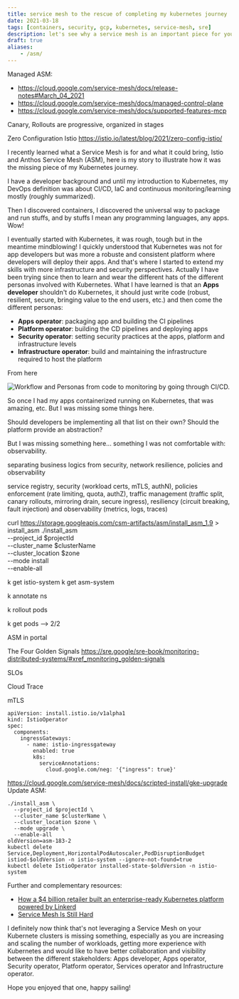 ```yaml
---
title: service mesh to the rescue of completing my kubernetes journey
date: 2021-03-18
tags: [containers, security, gcp, kubernetes, service-mesh, sre]
description: let's see why a service mesh is an important piece for your kubernetes journey
draft: true
aliases:
    - /asm/
---
```


Managed ASM:
- https://cloud.google.com/service-mesh/docs/release-notes#March_04_2021
- https://cloud.google.com/service-mesh/docs/managed-control-plane
- https://cloud.google.com/service-mesh/docs/supported-features-mcp

Canary, Rollouts are progressive, organized in stages

Zero Configuration Istio
https://istio.io/latest/blog/2021/zero-config-istio/

I recently learned what a Service Mesh is for and what it could bring, Istio and Anthos Service Mesh (ASM), here is my story to illustrate how it was the missing piece of my Kubernetes journey.

I have a developer background and until my introduction to Kubernetes, my DevOps definition was about CI/CD, IaC and continuous monitoring/learning mostly (roughly summarized).

Then I discovered containers, I discovered the universal way to package and run stuffs, and by stuffs I mean any programming languages, any apps. Wow!

I eventually started with Kubernetes, it was rough, tough but in the meantime mindblowing!
I quickly understood that Kubernetes was not for app developers but was more a robuste and consistent platform where developers will deploy their apps. And that's where I started to extend my skills with more infrastructure and security perspectives. Actually I have been trying since then to learn and wear the different hats of the different personas involved with Kubernetes. What I have learned is that an **Apps developer** shouldn't do Kubernetes, it should just write code (robust, resilient, secure, bringing value to the end users, etc.) and then come the different personas:
- **Apps operator**: packaging app and building the CI pipelines
- **Platform operator**: building the CD pipelines and deploying apps
- **Security operator**: setting security practices at the apps, platform and infrastructure levels
- **Infrastructure operator**: build and maintaining the infrastructure required to host the platform

From here 

![Workflow and Personas from code to monitoring by going through CI/CD.](https://github.com/mathieu-benoit/sail-sharp/raw/main/personas.png)

So once I had my apps containerized running on Kubernetes, that was amazing, etc. But I was missing some things here.

Should developers be implementing all that list on their own?
Should the platform provide an abstraction?

But I was missing something here... something I was not comfortable with: observability.



separating business logics from security, network resilience, policies and observability

service registry, security (workload certs, mTLS, authN), policies enforcement (rate limiting, quota, authZ), traffic management (traffic split, canary rollouts, mirroring drain, secure ingress), resiliency (circuit breaking, fault injection) and observability (metrics, logs, traces)

curl https://storage.googleapis.com/csm-artifacts/asm/install_asm_1.9 > install_asm
./install_asm \
  --project_id $projectId \
  --cluster_name $clusterName \
  --cluster_location $zone \
  --mode install \
  --enable-all

k get istio-system
k get asm-system

k annotate ns

k rollout pods

k get pods --> 2/2

ASM in portal

The Four Golden Signals
https://sre.google/sre-book/monitoring-distributed-systems/#xref_monitoring_golden-signals

SLOs

Cloud Trace

mTLS

```
apiVersion: install.istio.io/v1alpha1
kind: IstioOperator
spec:
  components:
    ingressGateways:
      - name: istio-ingressgateway
        enabled: true
        k8s:
          serviceAnnotations:
            cloud.google.com/neg: '{"ingress": true}'
```

https://cloud.google.com/service-mesh/docs/scripted-install/gke-upgrade
Update ASM:
```
./install_asm \
  --project_id $projectId \
  --cluster_name $clusterName \
  --cluster_location $zone \
  --mode upgrade \
  --enable-all
oldVersion=asm-183-2
kubectl delete Service,Deployment,HorizontalPodAutoscaler,PodDisruptionBudget istiod-$oldVersion -n istio-system --ignore-not-found=true
kubectl delete IstioOperator installed-state-$oldVersion -n istio-system
```

Further and complementary resources:
- [How a $4 billion retailer built an enterprise-ready Kubernetes platform powered by Linkerd](https://www.cncf.io/blog/2021/02/19/how-a-4-billion-retailer-built-an-enterprise-ready-kubernetes-platform-powered-by-linkerd/)
- [Service Mesh Is Still Hard](https://www.cncf.io/blog/2020/10/26/service-mesh-is-still-hard/)

I definitely now think that's not leveraging a Service Mesh on your Kubernete clusters is missing something, especially as you are increasing and scaling the number of workloads, getting more experience with Kubernetes and would like to have better collaboration and visibility between the different stakeholders: Apps developer, Apps operator, Security operator, Platform operator, Services operator and Infrastructure operator.

Hope you enjoyed that one, happy sailing!